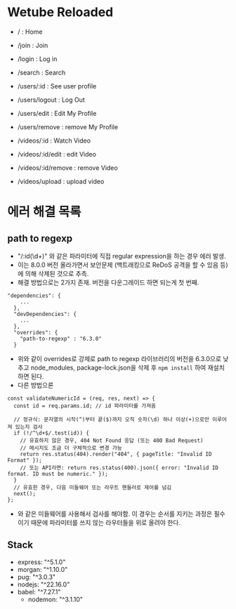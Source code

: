 # Wetube Reloaded

- / : Home

- /join : Join

- /login : Log in

- /search : Search

- /users/:id : See user profile
- /users/logout : Log Out
- /users/edit : Edit My Profile
- /users/remove : remove My Profile

- /videos/:id : Watch Video
- /videos/:id/edit : edit Video
- /videos/:id/remove : remove Video
- /videos/upload : upload video

# 에러 해결 목록

## path to regexp

- "/:id(\\d+)" 와 같은 파라미터에 직접 regular expression을 하는 경우 에러 발생.
- 이는 8.0.0 버전 올라가면서 보안문제 (백트래킹으로 ReDoS 공격을 할 수 있음 등)에 의해 삭제된 것으로 추측.
- 해결 방법으로는 2가지 존재. 버전을 다운그레이드 하면 되는게 첫 번째.

```
"dependencies": {
    ...
  },
  "devDependencies": {
    ...
  },
  "overrides": {
    "path-to-regexp" : "6.3.0"
  }
```

- 위와 같이 overrides로 강제로 path to regexp 라이브러리의 버전을 6.3.0으로 낮추고 node_modules, package-lock.json을 삭제 후 `npm install` 하여 재설치하면 된다.
- 다른 방법으론

```
const validateNumericId = (req, res, next) => {
  const id = req.params.id; // id 파라미터를 가져옴

  // 정규식: 문자열의 시작(^)부터 끝($)까지 오직 숫자(\d) 하나 이상(+)으로만 이루어져 있는지 검사
  if (!/^\d+$/.test(id)) {
    // 유효하지 않은 경우, 404 Not Found 응답 (또는 400 Bad Request)
    // 메시지도 조금 더 구체적으로 변경 가능
    return res.status(404).render("404", { pageTitle: "Invalid ID Format" });
    // 또는 API라면: return res.status(400).json({ error: "Invalid ID format. ID must be numeric." });
  }
  // 유효한 경우, 다음 미들웨어 또는 라우트 핸들러로 제어를 넘김
  next();
};
```

- 와 같은 미들웨어를 사용해서 검사를 해야함. 이 경우는 순서를 지키는 과정은 필수이기 때문에 파라미터를 쓰지 않는 라우터들을 위로 올려야 한다.

## Stack

- express: "^5.1.0"
- morgan: "^1.10.0"
- pug: "^3.0.3"
- nodejs: "^22.16.0"
- babel: "^7.27.1"
  - nodemon: "^3.1.10"
